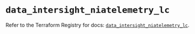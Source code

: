 # `data_intersight_niatelemetry_lc`

Refer to the Terraform Registry for docs: [`data_intersight_niatelemetry_lc`](https://registry.terraform.io/providers/ciscodevnet/intersight/1.0.71/docs/data-sources/niatelemetry_lc).
